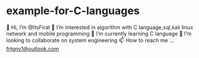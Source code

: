 # example-for-C-languages
👋 Hi, I’m @ItsFirat
👀 I’m interested in algorithm with C language,sql,kali linux network and mobile programming
🌱 I’m currently learning C language
💞️ I’m looking to collaborate on system engineering
📫 How to reach me ... frtgny1@outlook.com
